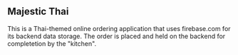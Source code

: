 ## Majestic Thai

This is a Thai-themed online ordering application that uses firebase.com for
its backend data storage. The order is placed and held on the backend for completetion by the
"kitchen".
